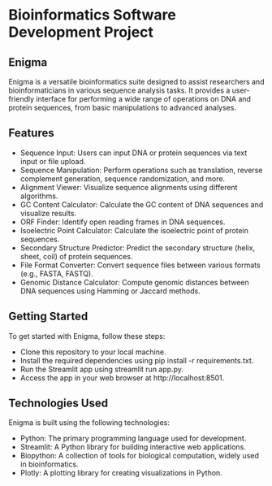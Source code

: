 # Bioinformatics Software Development Project

## Enigma
Enigma is a versatile bioinformatics suite designed to assist researchers and bioinformaticians in various sequence analysis tasks. It provides a user-friendly interface for performing a wide range of operations on DNA and protein sequences, from basic manipulations to advanced analyses.

## Features
- Sequence Input: Users can input DNA or protein sequences via text input or file upload.
- Sequence Manipulation: Perform operations such as translation, reverse complement generation, sequence randomization, and more.
- Alignment Viewer: Visualize sequence alignments using different algorithms.
- GC Content Calculator: Calculate the GC content of DNA sequences and visualize results.
- ORF Finder: Identify open reading frames in DNA sequences.
- Isoelectric Point Calculator: Calculate the isoelectric point of protein sequences.
- Secondary Structure Predictor: Predict the secondary structure (helix, sheet, coil) of protein sequences.
- File Format Converter: Convert sequence files between various formats (e.g., FASTA, FASTQ).
- Genomic Distance Calculator: Compute genomic distances between DNA sequences using Hamming or Jaccard methods.

## Getting Started
To get started with Enigma, follow these steps:
- Clone this repository to your local machine.
- Install the required dependencies using pip install -r requirements.txt.
- Run the Streamlit app using streamlit run app.py.
- Access the app in your web browser at http://localhost:8501.

## Technologies Used
Enigma is built using the following technologies:
- Python: The primary programming language used for development.
- Streamlit: A Python library for building interactive web applications.
- Biopython: A collection of tools for biological computation, widely used in bioinformatics.
- Plotly: A plotting library for creating visualizations in Python.
